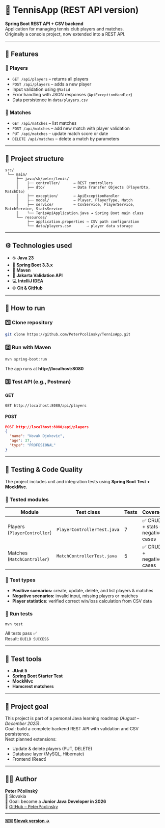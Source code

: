# 🎾 TennisApp (REST API version)

**Spring Boot REST API + CSV backend**  
Application for managing tennis club players and matches.  
Originally a console project, now extended into a REST API.

---

## 🧩 Features
### 👥 Players
- `GET /api/players` – returns all players  
- `POST /api/players` – adds a new player  
- Input validation using `@Valid`  
- Error handling with JSON responses (`ApiExceptionHandler`)  
- Data persistence in `data/players.csv`

### 🎾 Matches
- `GET /api/matches` – list matches  
- `POST /api/matches` – add new match with player validation  
- `PUT /api/matches` – update match score or date  
- `DELETE /api/matches` – delete a match by parameters

---

## 🧱 Project structure
```
src/
 └── main/
     ├── java/sk/peter/tenis/
     │    ├── controller/      → REST controllers
     │    ├── dto/             → Data Transfer Objects (PlayerDto, MatchDto)
     │    ├── exception/       → ApiExceptionHandler
     │    ├── model/           → Player, PlayerType, Match
     │    ├── service/         → CsvService, PlayerService, MatchService, StatsService
     │    └── TenisApiApplication.java → Spring Boot main class
     └── resources/
          ├── application.properties → CSV path configuration
          └── data/players.csv       → player data storage
```

---

## ⚙️ Technologies used
- ☕ **Java 23**
- 🚀 **Spring Boot 3.3.x**
- 🧩 **Maven**
- 🧰 **Jakarta Validation API**
- 💻 **IntelliJ IDEA**
- 🌐 **Git & GitHub**

---

## 🚀 How to run
### 1️⃣ Clone repository
```bash
git clone https://github.com/PeterPcolinsky/TennisApp.git
```

### 2️⃣ Run with Maven
```bash
mvn spring-boot:run
```

The app runs at **http://localhost:8080**

### 3️⃣ Test API (e.g., Postman)
#### GET
```
GET http://localhost:8080/api/players
```
#### POST
```json
POST http://localhost:8080/api/players
{
  "name": "Novak Djokovic",
  "age": 37,
  "type": "PROFESIONAL"
}
```

---

## 🧪 Testing & Code Quality

The project includes unit and integration tests using **Spring Boot Test + MockMvc**.

### 🔹 Tested modules
| Module | Test class | Tests | Coverage |
|---------|-------------|--------|-----------|
| Players (`PlayerController`) | `PlayerControllerTest.java` | 7 | ✅ CRUD + stats + negative cases |
| Matches (`MatchController`) | `MatchControllerTest.java` | 5 | ✅ CRUD + negative cases |

### 🔹 Test types
- **Positive scenarios:** create, update, delete, and list players & matches  
- **Negative scenarios:** invalid input, missing players or matches  
- **Player statistics:** verified correct win/loss calculation from CSV data

### 🔹 Run tests
```bash
mvn test
```

All tests pass ✅  
Result: `BUILD SUCCESS`

---

## 🧰 Test tools
- **JUnit 5**
- **Spring Boot Starter Test**
- **MockMvc**
- **Hamcrest matchers**

---

## 🧠 Project goal
This project is part of a personal Java learning roadmap *(August – December 2025)*.  
Goal: build a complete backend REST API with validation and CSV persistence.  
Next planned extensions:
- Update & delete players (PUT, DELETE)  
- Database layer (MySQL, Hibernate)  
- Frontend (React)

---

## 👨‍💻 Author
**Peter Pčolinský**  
📍 Slovakia  
🎯 Goal: become a **Junior Java Developer in 2026**  
🔗 [GitHub – PeterPcolinsky](https://github.com/PeterPcolinsky)

---

**🇸🇰 [Slovak version →](README.md)**
